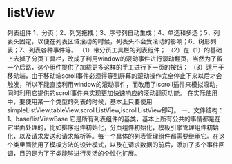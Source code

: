 # listView
列表组件
1、分页；2、列宽拖拽；3、序号列自动生成；4、单选和多选；5、列表头固定，以便在列表区域滚动的时候，列表头不会受滚动的影响；6、树形列表；7、列表各种事件等。
（1）带分页工具栏的列表组件；
（2）在（1）的基础上去掉了分页工具栏，改成了利用window的滚动事件进行滚动翻页，当然为了留一个后路，这个组件提供了加载更多这样的手工进行下一页的按钮；
（3）适用于移动端，由于移动端scroll事件必须得等到屏幕的滚动操作完全停止下来以后才会触发，所以不能直接利用window的滚动事件，而改用了iscroll插件来模拟滚动，同时利用它提供的scroll事件来实现更加快速响应的滚动翻页功能。
在实际使用中，要使用某一个类型的列表的时候，基本上只要使用simpleListView,tableView,scrollListView,iscrollListView即可。
一、文件结构：
1、base/listViewBase
它是所有列表组件的基类，基本上所有公共的事情都是在它里面处理的，比如排序组件初始化，分页组件初始化，模板引擎管理组件初始化，以及请求发送和请求解析等。每一个具体的列表管理组件都需要继承它。在这个类里面使用了模板方法的设计模式，以及在请求数据的前后，添加了多个事件回调，目的是为了子类能够进行灵活的个性化扩展。

